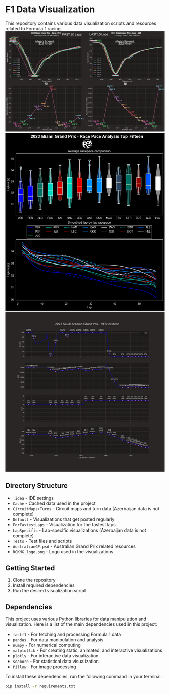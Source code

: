 # F1 Data Visualization

This repository contains various data visualization scripts and resources related to Formula 1 racing.
![TrackEvolution](FirstVSLastTenLaps.png)
![ViolinVis](Miami2023ViolinTop15.png)
![Telemetry](2023SaudiArabianGrandPrix-VERIncident.png)

## Directory Structure

- `.idea` - IDE settings
- `Cache` - Cached data used in the project
- `CircuitMaps+Turns` - Circuit maps and turn data (Azerbaijan data is not complete)
- `Default` - Visualizations that get posted regularly
- `ForFastestLaps` - Visualization for the fastest laps
- `LapSpecific` - Lap-specific visualizations (Azerbaijan data is not complete)
- `Tests` - Test files and scripts
- `AustralianGP.psd` - Australian Grand Prix related resources
- `RCKMG_logo.png` - Logo used in the visualizations

## Getting Started

1. Clone the repository
2. Install required dependencies
3. Run the desired visualization script

## Dependencies

This project uses various Python libraries for data manipulation and visualization. Here is a list of the main dependencies used in this project:

- `fastf1` - For fetching and processing Formula 1 data
- `pandas` - For data manipulation and analysis
- `numpy` - For numerical computing
- `matplotlib` - For creating static, animated, and interactive visualizations
- `plotly` - For interactive data visualization
- `seaborn` - For statistical data visualization
- `Pillow` - For image processing

To install these dependencies, run the following command in your terminal:

```bash
pip install -r requirements.txt
